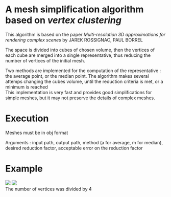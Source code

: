 # A mesh simplification algorithm based on _vertex clustering_
This algorithm is based on the paper _Multi-resolution 3D approximations for rendering complex scenes_ by JAREK ROSSIGNAC, PAUL BORREL

The space is divided into cubes of chosen volume, then the vertices of each cube are merged into a single representative, thus reducing the number of vertices of the initial mesh. 

Two methods are implemented for the computation of the representative : the average point, or the median point. The algorithm makes several attemps changing the cubes volume, until the reduction criteria is met, or a minimum is reached \
This implementation is very fast and provides good simplifications for simple meshes, but it may not preserve the details of complex meshes.

# Execution
Meshes must be in obj format

Arguments : input path, output path, method (a for average, m for median), desired reduction factor, acceptable error on the reduction factor

# Example
![](https://i.imgur.com/B2rGz0O.png) ![](https://i.imgur.com/5YGgHsC.png) \
The number of vertices was divided by 4
